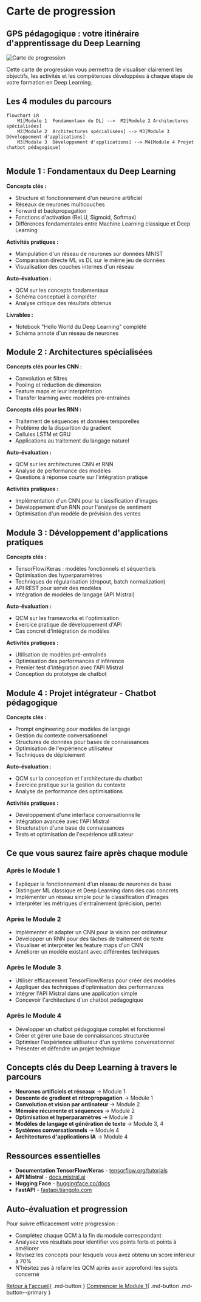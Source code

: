 # Carte de progression

## GPS pédagogique : votre itinéraire d'apprentissage du Deep Learning

![Carte de progression](https://images.unsplash.com/photo-1484910292437-025e5d13ce87?auto=format&fit=crop&q=80&w=1000&h=300)

Cette carte de progression vous permettra de visualiser clairement les objectifs, les activités et les compétences développées à chaque étape de votre formation en Deep Learning.

## Les 4 modules du parcours

```mermaid
flowchart LR
    M1[Module 1  Fondamentaux du DL] -->  M2[Module 2 Architectures spécialisées]
    M2[Module 2  Architectures spécialisées] --> M3[Module 3 Développement d'applications]
    M3[Module 3  Développement d'applications] --> M4[Module 4 Projet chatbot pédagogique]
    
```

## Module 1 : Fondamentaux du Deep Learning

**Concepts clés :**
- Structure et fonctionnement d'un neurone artificiel
- Réseaux de neurones multicouches
- Forward et backpropagation
- Fonctions d'activation (ReLU, Sigmoid, Softmax)
- Différences fondamentales entre Machine Learning classique et Deep Learning

**Activités pratiques :**
- Manipulation d'un réseau de neurones sur données MNIST
- Comparaison directe ML vs DL sur le même jeu de données
- Visualisation des couches internes d'un réseau

**Auto-évaluation :**
- QCM sur les concepts fondamentaux
- Schéma conceptuel à compléter
- Analyse critique des résultats obtenus

**Livrables :**
- Notebook "Hello World du Deep Learning" complété
- Schéma annoté d'un réseau de neurones

## Module 2 : Architectures spécialisées

**Concepts clés pour les CNN :**
- Convolution et filtres
- Pooling et réduction de dimension
- Feature maps et leur interprétation
- Transfer learning avec modèles pré-entraînés

**Concepts clés pour les RNN :**
- Traitement de séquences et données temporelles
- Problème de la disparition du gradient
- Cellules LSTM et GRU
- Applications au traitement du langage naturel

**Auto-évaluation :**
- QCM sur les architectures CNN et RNN
- Analyse de performance des modèles
- Questions à réponse courte sur l'intégration pratique

**Activités pratiques :**
- Implémentation d'un CNN pour la classification d'images
- Développement d'un RNN pour l'analyse de sentiment
- Optimisation d'un modèle de prévision des ventes

## Module 3 : Développement d'applications pratiques

**Concepts clés :**
- TensorFlow/Keras : modèles fonctionnels et séquentiels
- Optimisation des hyperparamètres
- Techniques de régularisation (dropout, batch normalization)
- API REST pour servir des modèles
- Intégration de modèles de langage (API Mistral)

**Auto-évaluation :**
- QCM sur les frameworks et l'optimisation
- Exercice pratique de développement d'API
- Cas concret d'intégration de modèles

**Activités pratiques :**
- Utilisation de modèles pré-entraînés
- Optimisation des performances d'inférence
- Premier test d'intégration avec l'API Mistral
- Conception du prototype de chatbot

## Module 4 : Projet intégrateur - Chatbot pédagogique

**Concepts clés :**
- Prompt engineering pour modèles de langage
- Gestion du contexte conversationnel
- Structures de données pour bases de connaissances
- Optimisation de l'expérience utilisateur
- Techniques de déploiement

**Auto-évaluation :**
- QCM sur la conception et l'architecture du chatbot
- Exercice pratique sur la gestion du contexte
- Analyse de performance des optimisations

**Activités pratiques :**
- Développement d'une interface conversationnelle
- Intégration avancée avec l'API Mistral
- Structuration d'une base de connaissances
- Tests et optimisation de l'expérience utilisateur

## Ce que vous saurez faire après chaque module

### Après le Module 1
- Expliquer le fonctionnement d'un réseau de neurones de base
- Distinguer ML classique et Deep Learning dans des cas concrets
- Implémenter un réseau simple pour la classification d'images
- Interpréter les métriques d'entraînement (précision, perte)

### Après le Module 2
- Implémenter et adapter un CNN pour la vision par ordinateur
- Développer un RNN pour des tâches de traitement de texte
- Visualiser et interpréter les feature maps d'un CNN
- Améliorer un modèle existant avec différentes techniques

### Après le Module 3
- Utiliser efficacement TensorFlow/Keras pour créer des modèles
- Appliquer des techniques d'optimisation des performances
- Intégrer l'API Mistral dans une application simple
- Concevoir l'architecture d'un chatbot pédagogique

### Après le Module 4
- Développer un chatbot pédagogique complet et fonctionnel
- Créer et gérer une base de connaissances structurée
- Optimiser l'expérience utilisateur d'un système conversationnel
- Présenter et défendre un projet technique

## Concepts clés du Deep Learning à travers le parcours

- **Neurones artificiels et réseaux** → Module 1
- **Descente de gradient et rétropropagation** → Module 1
- **Convolution et vision par ordinateur** → Module 2
- **Mémoire récurrente et séquences** → Module 2
- **Optimisation et hyperparamètres** → Module 3
- **Modèles de langage et génération de texte** → Module 3, 4
- **Systèmes conversationnels** → Module 4
- **Architectures d'applications IA** → Module 4

## Ressources essentielles

- **Documentation TensorFlow/Keras** - [tensorflow.org/tutorials](https://www.tensorflow.org/tutorials)
- **API Mistral** - [docs.mistral.ai](https://docs.mistral.ai/)
- **Hugging Face** - [huggingface.co/docs](https://huggingface.co/docs)
- **FastAPI** - [fastapi.tiangolo.com](https://fastapi.tiangolo.com/)

## Auto-évaluation et progression

Pour suivre efficacement votre progression :
- Complétez chaque QCM à la fin du module correspondant
- Analysez vos résultats pour identifier vos points forts et points à améliorer
- Révisez les concepts pour lesquels vous avez obtenu un score inférieur à 70%
- N'hésitez pas à refaire les QCM après avoir approfondi les sujets concerné

[Retour à l'accueil](index.md){ .md-button }
[Commencer le Module 1](module1/index.md){ .md-button .md-button--primary }